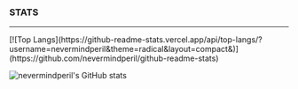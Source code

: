 

<h3>STATS</h3>
<hr>
[![Top Langs](https://github-readme-stats.vercel.app/api/top-langs/?username=nevermindperil&theme=radical&layout=compact&)](https://github.com/nevermindperil/github-readme-stats)  

![nevermindperil's GitHub stats](https://github-readme-stats.vercel.app/api?username=nevermindperil&theme=radical&show_icons=true)
